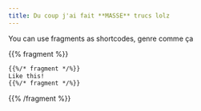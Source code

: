 ```yaml
---
title: Du coup j'ai fait **MASSE** trucs lolz
---
```


You can use fragments as shortcodes, genre comme ça

{{% fragment %}}
```html
{{%/* fragment */%}}
Like this!
{{%/* fragment */%}}
```
{{% /fragment %}}
